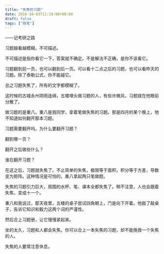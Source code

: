 ```yaml
---
title: "失焦的习题"
date: 2016-10-03T11:19:00+08:00
draft: false
tags: ["随笔"]
---
```


——记考研之路

习题越看越模糊，不可描述。

不可描述是指你看它一下，答案就不确定。不是解法不正确，是你不该看它。

习题翻到前一页，也可以翻到后一页。可以看十二点之后的习题，也可以看昨天的习题。除了泰勒公式，你不能碰它。

总之习题失焦了，所有的文字都模糊了。

这时候的古城永州阴雨连绵，五楼埋头做习题的人，有些许微风，习题就在他眼前分散了。

做习题的是重八。重八是我同学，拿着笔做失焦的习题。那是四月的某个晚上，他不知道如何翻开那本习题。

习题需要翻开吗，为什么要翻开习题？

翻到哪一页？

翻开之后做些什么？

谁在翻开习题？

在这之后，习题就失焦了。不止简单的失焦，极限等于面积，积分等于方差，导数变为矩阵。这种情况是可怕的，重八拿起两只笔做题。

失焦的习题引力巨大，周围的水杯、笔、课本全都失焦了。稍不注意，人也会跟着失焦，变成十一个。

重八和我说过，那天夜里，五楼的桌子尝试四角朝上，门是向下开着。他敲了敲桌子，告诉它知识和毅力这两个词的严谨性。

然后合上习题册，让它慢慢紧起来。

坐的太久，习题和人都会失焦。你可以合上一本失焦的习题，却不能挽救一个失焦的人。

失焦的人要常注意休息。